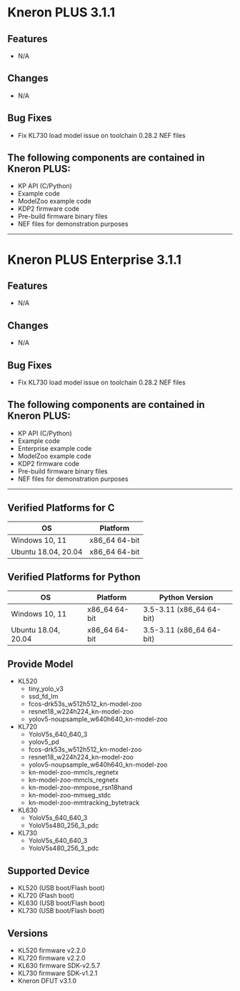 # Kneron PLUS 3.1.1  

## Features  
- N/A  

## Changes  
- N/A  

## Bug Fixes  
- Fix KL730 load model issue on toolchain 0.28.2 NEF files  

## The following components are contained in Kneron PLUS:  
- KP API (C/Python)  
- Example code  
- ModelZoo example code  
- KDP2 firmware code  
- Pre-build firmware binary files  
- NEF files for demonstration purposes  

***

# Kneron PLUS Enterprise 3.1.1  

## Features  
- N/A  

## Changes  
- N/A  

## Bug Fixes  
- Fix KL730 load model issue on toolchain 0.28.2 NEF files  

## The following components are contained in Kneron PLUS:  
- KP API (C/Python)  
- Example code  
- Enterprise example code  
- ModelZoo example code  
- KDP2 firmware code  
- Pre-build firmware binary files  
- NEF files for demonstration purposes  

***

## Verified Platforms for C  
| OS                       | Platform      |
|--------------------------|---------------|
| Windows 10, 11           | x86_64 64-bit |
| Ubuntu 18.04, 20.04      | x86_64 64-bit |

## Verified Platforms for Python  
| OS                       | Platform      | Python Version           |
|--------------------------|---------------|--------------------------|
| Windows 10, 11           | x86_64 64-bit | 3.5-3.11 (x86_64 64-bit) |
| Ubuntu 18.04, 20.04      | x86_64 64-bit | 3.5-3.11 (x86_64 64-bit) |

## Provide Model
* KL520  
    * tiny_yolo_v3  
    * ssd_fd_lm  
    * fcos-drk53s_w512h512_kn-model-zoo  
    * resnet18_w224h224_kn-model-zoo  
    * yolov5-noupsample_w640h640_kn-model-zoo  
* KL720  
    * YoloV5s_640_640_3  
    * yolov5_pd  
    * fcos-drk53s_w512h512_kn-model-zoo  
    * resnet18_w224h224_kn-model-zoo  
    * yolov5-noupsample_w640h640_kn-model-zoo  
    * kn-model-zoo-mmcls_regnetx  
    * kn-model-zoo-mmcls_regnetx  
    * kn-model-zoo-mmpose_rsn18hand  
    * kn-model-zoo-mmseg_stdc  
    * kn-model-zoo-mmtracking_bytetrack  
* KL630  
    * YoloV5s_640_640_3  
    * YoloV5s480_256_3_pdc  
* KL730  
    * YoloV5s_640_640_3  
    * YoloV5s480_256_3_pdc  

## Supported Device  
* KL520 (USB boot/Flash boot)  
* KL720 (Flash boot)  
* KL630 (USB boot/Flash boot)  
* KL730 (USB boot/Flash boot)  

## Versions  
* KL520 firmware v2.2.0  
* KL720 firmware v2.2.0  
* KL630 firmware SDK-v2.5.7  
* KL730 firmware SDK-v1.2.1  
* Kneron DFUT v3.1.0  